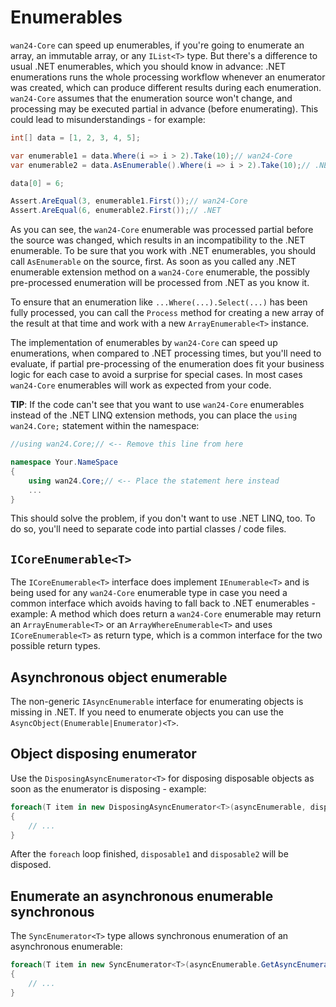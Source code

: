 # Enumerables

`wan24-Core` can speed up enumerables, if you're going to enumerate an array, an immutable array, or any `IList<T>` type. But there's a difference to usual .NET enumerables, which you should know in advance: .NET enumerations runs the whole processing workflow whenever an enumerator was created, which can produce different results during each enumeration. `wan24-Core` assumes that the enumeration source won't change, and processing may be executed partial in advance (before enumerating). This could lead to misunderstandings - for example:

```cs
int[] data = [1, 2, 3, 4, 5];

var enumerable1 = data.Where(i => i > 2).Take(10);// wan24-Core
var enumerable2 = data.AsEnumerable().Where(i => i > 2).Take(10);// .NET

data[0] = 6;

Assert.AreEqual(3, enumerable1.First());// wan24-Core
Assert.AreEqual(6, enumerable2.First());// .NET
```

As you can see, the `wan24-Core` enumerable was processed partial before the source was changed, which results in an incompatibility to the .NET enumerable. To be sure that you work with .NET enumerables, you should call `AsEnumerable` on the source, first. As soon as you called any .NET enumerable extension method on a `wan24-Core` enumerable, the possibly pre-processed enumeration will be processed from .NET as you know it.

To ensure that an enumeration like `...Where(...).Select(...)` has been fully processed, you can call the `Process` method for creating a new array of the result at that time and work with a new `ArrayEnumerable<T>` instance.

The implementation of enumerables by `wan24-Core` can speed up enumerations, when compared to .NET processing times, but you'll need to evaluate, if partial pre-processing of the enumeration does fit your business logic for each case to avoid a surprise for special cases. In most cases `wan24-Core` enumerables will work as expected from your code.

**TIP**: If the code can't see that you want to use `wan24-Core` enumerables instead of the .NET LINQ extension methods, you can place the `using wan24.Core;` statement within the namespace:

```cs
//using wan24.Core;// <-- Remove this line from here

namespace Your.NameSpace
{
	using wan24.Core;// <-- Place the statement here instead
	...
}
```

This should solve the problem, if you don't want to use .NET LINQ, too. To do so, you'll need to separate code into partial classes / code files.

## `ICoreEnumerable<T>`

The `ICoreEnumerable<T>` interface does implement `IEnumerable<T>` and is being used for any `wan24-Core` enumerable type in case you need a common interface which avoids having to fall back to .NET enumerables - example: A method which does return a `wan24-Core` enumerable may return an `ArrayEnumerable<T>` or an `ArrayWhereEnumerable<T>` and uses `ICoreEnumerable<T>` as return type, which is a common interface for the two possible return types.

## Asynchronous object enumerable

The non-generic `IAsyncEnumerable` interface for enumerating objects is missing in .NET. If you need to enumerate objects you can use the `AsyncObject(Enumerable|Enumerator)<T>`.

## Object disposing enumerator

Use the `DisposingAsyncEnumerator<T>` for disposing disposable objects as soon as the enumerator is disposing - example:

```cs
foreach(T item in new DisposingAsyncEnumerator<T>(asyncEnumerable, disposable1, disposable2, ...))
{
	// ...
}
```

After the `foreach` loop finished, `disposable1` and `disposable2` will be disposed.

## Enumerate an asynchronous enumerable synchronous

The `SyncEnumerator<T>` type allows synchronous enumeration of an asynchronous enumerable:

```cs
foreach(T item in new SyncEnumerator<T>(asyncEnumerable.GetAsyncEnumerator()))
{
	// ...
}
```

